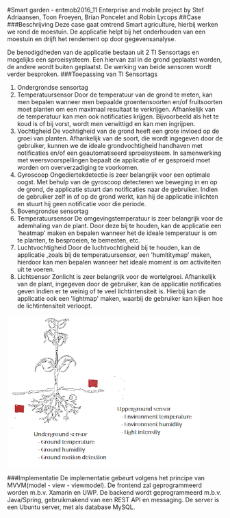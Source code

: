 ﻿#Smart garden - entmob2016_11
Enterprise and mobile project by Stef Adriaansen, Toon Froeyen, Brian Poncelet and Robin Lycops
##Case
###Beschrijving
Deze case gaat omtrend Smart agriculture, hierbij werken we rond de moestuin.
De applicatie helpt bij het onderhouden van een moestuin en drijft het rendement op door gegevensanalyse.

De benodigdheden van de applicatie bestaan uit 2 TI Sensortags en mogelijks een sproeisysteem. Een hiervan zal in de grond geplaatst worden, de andere wordt buiten geplaatst. De werking van beide sensoren wordt verder besproken.
###Toepassing van TI Sensortags
1. Ondergrondse sensortag
  1. Temperatuursensor
  Door de temperatuur van de grond te meten, kan men bepalen wanneer men bepaalde groentensoorten en/of fruitsoorten moet planten om een maximaal resultaat te verkrijgen.
  Afhankelijk van de temperatuur kan men ook notificaties krijgen. Bijvoorbeeld als het te koud is of bij vorst, wordt men verwittigd en kan men ingrijpen.
  2. Vochtigheid
  De vochtigheid van de grond heeft een grote invloed op de groei van planten. Afhankelijk van de soort, die wordt ingegeven door de gebruiker, kunnen we de ideale grondvochtigheid handhaven met notificaties en/of een geautomatiseerd sproeisysteem. In samenwerking met weersvoorspellingen bepaalt de applicatie of er gesproeid moet worden om oververzadiging te voorkomen.
  3. Gyroscoop
  Ongediertekdetectie is zeer belangrijk voor een optimale oogst. Met behulp van de gyroscoop detecteren we beweging in en op de grond, de applicatie stuurt dan notificaties naar de gebruiker.
  Indien de gebruiker zelf in of op de grond werkt, kan hij de applicatie inlichten en stuurt hij geen notificatie voor die periode.
2. Bovengrondse sensortag
  1. Temperatuursensor
  De omgevingstemperatuur is zeer belangrijk voor de ademhaling van de plant. Door deze bij te houden, kan de applicatie een 'heatmap' maken en bepalen wanneer het de ideale temperatuur is om te planten, te besproeien, te bemesten, etc.
  2. Luchtvochtigheid
  Door de luchtvochtigheid bij te houden, kan de applicatie ,zoals bij de temperatuursensor, een 'humititymap' maken, hierdoor kan men bepalen wanneer het ideale moment is om activiteiten uit te voeren.
  3. Lichtsensor
  Zonlicht is zeer belangrijk voor de wortelgroei. Afhankelijk van de plant, ingegeven door de gebruiker, kan de applicatie notificaties geven indien er te weinig of te veel lichtintensiteit is. Hierbij kan de applicatie ook een 'lightmap' maken, waarbij de gebruiker kan kijken hoe de lichtintensiteit verloopt. 

![Afbeelding is momenteel niet beschikbaar](Resources/crops.jpg)

###Implementatie
De implementatie gebeurt volgens het principe van MVVM(model - view - viewmodel).
De frontend zal geprogrammeerd worden m.b.v. Xamarin en UWP.
De backend wordt geprogrammeerd m.b.v. Java/Spring, gebruikmakend van een REST API en messaging.
De server is een Ubuntu server, met als database MySQL.